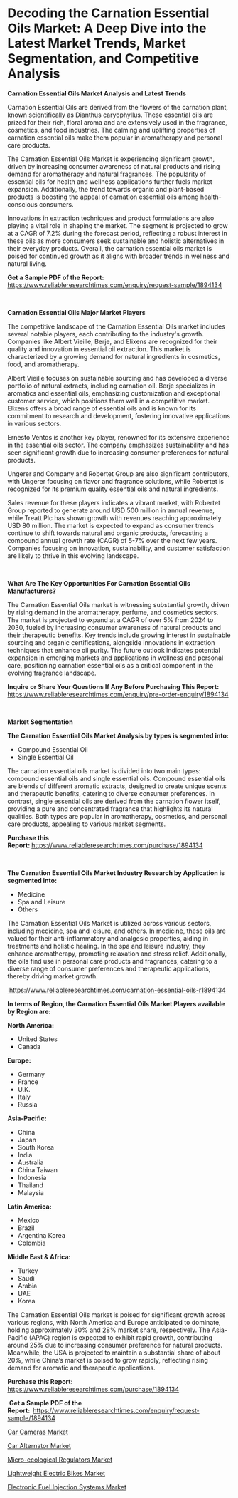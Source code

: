 <p><h1>Decoding the Carnation Essential Oils Market: A Deep Dive into the Latest Market Trends, Market Segmentation, and Competitive Analysis</h1></p><p><strong>Carnation Essential Oils Market Analysis and Latest Trends</strong></p>
<p><p>Carnation Essential Oils are derived from the flowers of the carnation plant, known scientifically as Dianthus caryophyllus. These essential oils are prized for their rich, floral aroma and are extensively used in the fragrance, cosmetics, and food industries. The calming and uplifting properties of carnation essential oils make them popular in aromatherapy and personal care products.</p><p>The Carnation Essential Oils Market is experiencing significant growth, driven by increasing consumer awareness of natural products and rising demand for aromatherapy and natural fragrances. The popularity of essential oils for health and wellness applications further fuels market expansion. Additionally, the trend towards organic and plant-based products is boosting the appeal of carnation essential oils among health-conscious consumers.</p><p>Innovations in extraction techniques and product formulations are also playing a vital role in shaping the market. The segment is projected to grow at a CAGR of 7.2% during the forecast period, reflecting a robust interest in these oils as more consumers seek sustainable and holistic alternatives in their everyday products. Overall, the carnation essential oils market is poised for continued growth as it aligns with broader trends in wellness and natural living.</p></p>
<p><strong>Get a Sample PDF of the Report:&nbsp;</strong> <a href="https://www.reliableresearchtimes.com/enquiry/request-sample/1894134?utm_campaign=2035&utm_medium=2&utm_source=Github&utm_content=ia&utm_term=04022025&utm_id=carnation-essential-oils">https://www.reliableresearchtimes.com/enquiry/request-sample/1894134</a></p>
<p>&nbsp;</p>
<p><strong>Carnation Essential Oils Major Market Players</strong></p>
<p><p>The competitive landscape of the Carnation Essential Oils market includes several notable players, each contributing to the industry's growth. Companies like Albert Vieille, Berje, and Elixens are recognized for their quality and innovation in essential oil extraction. This market is characterized by a growing demand for natural ingredients in cosmetics, food, and aromatherapy. </p><p>Albert Vieille focuses on sustainable sourcing and has developed a diverse portfolio of natural extracts, including carnation oil. Berje specializes in aromatics and essential oils, emphasizing customization and exceptional customer service, which positions them well in a competitive market. Elixens offers a broad range of essential oils and is known for its commitment to research and development, fostering innovative applications in various sectors.</p><p>Ernesto Ventos is another key player, renowned for its extensive experience in the essential oils sector. The company emphasizes sustainability and has seen significant growth due to increasing consumer preferences for natural products. </p><p>Ungerer and Company and Robertet Group are also significant contributors, with Ungerer focusing on flavor and fragrance solutions, while Robertet is recognized for its premium quality essential oils and natural ingredients. </p><p>Sales revenue for these players indicates a vibrant market, with Robertet Group reported to generate around USD 500 million in annual revenue, while Treatt Plc has shown growth with revenues reaching approximately USD 80 million. The market is expected to expand as consumer trends continue to shift towards natural and organic products, forecasting a compound annual growth rate (CAGR) of 5-7% over the next few years. Companies focusing on innovation, sustainability, and customer satisfaction are likely to thrive in this evolving landscape.</p></p>
<p>&nbsp;</p>
<p><strong>What Are The Key Opportunities For Carnation Essential Oils Manufacturers?</strong></p>
<p><p>The Carnation Essential Oils market is witnessing substantial growth, driven by rising demand in the aromatherapy, perfume, and cosmetics sectors. The market is projected to expand at a CAGR of over 5% from 2024 to 2030, fueled by increasing consumer awareness of natural products and their therapeutic benefits. Key trends include growing interest in sustainable sourcing and organic certifications, alongside innovations in extraction techniques that enhance oil purity. The future outlook indicates potential expansion in emerging markets and applications in wellness and personal care, positioning carnation essential oils as a critical component in the evolving fragrance landscape.</p></p>
<p><strong>Inquire or Share Your Questions If Any Before Purchasing This Report:</strong> <a href="https://www.reliableresearchtimes.com/enquiry/pre-order-enquiry/1894134?utm_campaign=2035&utm_medium=2&utm_source=Github&utm_content=ia&utm_term=04022025&utm_id=carnation-essential-oils">https://www.reliableresearchtimes.com/enquiry/pre-order-enquiry/1894134</a></p>
<p>&nbsp;</p>
<p><strong>Market Segmentation</strong></p>
<p><strong>The Carnation Essential Oils Market Analysis by types is segmented into:</strong></p>
<p><ul><li>Compound Essential Oil</li><li>Single Essential Oil</li></ul></p>
<p><p>The carnation essential oils market is divided into two main types: compound essential oils and single essential oils. Compound essential oils are blends of different aromatic extracts, designed to create unique scents and therapeutic benefits, catering to diverse consumer preferences. In contrast, single essential oils are derived from the carnation flower itself, providing a pure and concentrated fragrance that highlights its natural qualities. Both types are popular in aromatherapy, cosmetics, and personal care products, appealing to various market segments.</p></p>
<p><strong>Purchase this Report:&nbsp;</strong><a href="https://www.reliableresearchtimes.com/purchase/1894134?utm_campaign=2035&utm_medium=2&utm_source=Github&utm_content=ia&utm_term=04022025&utm_id=carnation-essential-oils">https://www.reliableresearchtimes.com/purchase/1894134</a></p>
<p>&nbsp;</p>
<p><strong>The Carnation Essential Oils Market Industry Research by Application is segmented into:</strong></p>
<p><ul><li>Medicine</li><li>Spa and Leisure</li><li>Others</li></ul></p>
<p><p>The Carnation Essential Oils Market is utilized across various sectors, including medicine, spa and leisure, and others. In medicine, these oils are valued for their anti-inflammatory and analgesic properties, aiding in treatments and holistic healing. In the spa and leisure industry, they enhance aromatherapy, promoting relaxation and stress relief. Additionally, the oils find use in personal care products and fragrances, catering to a diverse range of consumer preferences and therapeutic applications, thereby driving market growth.</p></p>
<p><a href="https://www.reliableresearchtimes.com/carnation-essential-oils-r1894134?utm_campaign=2035&utm_medium=2&utm_source=Github&utm_content=ia&utm_term=04022025&utm_id=carnation-essential-oils">&nbsp;https://www.reliableresearchtimes.com/carnation-essential-oils-r1894134</a></p>
<p><strong>In terms of Region, the Carnation Essential Oils Market Players available by Region are:</strong></p>
<p>
    <p> <strong> North America: </strong>
        <ul>
            <li>United States</li>
            <li>Canada</li>
        </ul>
        </p> 
    <p> <strong> Europe: </strong>
        <ul>
            <li>Germany</li>
            <li>France</li>
            <li>U.K.</li>
            <li>Italy</li>
            <li>Russia</li>
        </ul>
        </p> 
    <p> <strong> Asia-Pacific: </strong>
        <ul>
            <li>China</li>
            <li>Japan</li>
            <li>South Korea</li>
            <li>India</li>
            <li>Australia</li>
            <li>China Taiwan</li>
            <li>Indonesia</li>
            <li>Thailand</li>
            <li>Malaysia</li>
        </ul>
        </p> 
    <p> <strong> Latin America: </strong>
        <ul>
            <li>Mexico</li>
            <li>Brazil</li>
            <li>Argentina Korea</li>
            <li>Colombia</li>
        </ul>
        </p> 
    <p> <strong> Middle East & Africa: </strong>
        <ul>
            <li>Turkey</li>
            <li>Saudi</li>
            <li>Arabia</li>
            <li>UAE</li>
            <li>Korea</li>
        </ul>
    </p>
    </p>
<p><p>The Carnation Essential Oils market is poised for significant growth across various regions, with North America and Europe anticipated to dominate, holding approximately 30% and 28% market share, respectively. The Asia-Pacific (APAC) region is expected to exhibit rapid growth, contributing around 25% due to increasing consumer preference for natural products. Meanwhile, the USA is projected to maintain a substantial share of about 20%, while China’s market is poised to grow rapidly, reflecting rising demand for aromatic and therapeutic applications.</p></p>
<p><strong>Purchase this Report: </strong><a href="https://www.reliableresearchtimes.com/purchase/1894134?utm_campaign=2035&utm_medium=2&utm_source=Github&utm_content=ia&utm_term=04022025&utm_id=carnation-essential-oils">https://www.reliableresearchtimes.com/purchase/1894134</a></p>
<p>&nbsp;<strong>Get a Sample PDF of the Report:&nbsp;&nbsp;</strong><a href="https://www.reliableresearchtimes.com/enquiry/request-sample/1894134?utm_campaign=2035&utm_medium=2&utm_source=Github&utm_content=ia&utm_term=04022025&utm_id=carnation-essential-oils">https://www.reliableresearchtimes.com/enquiry/request-sample/1894134</a></p>
<p><strong></strong></p>
<p><p><a href="https://www.linkedin.com/pulse/car-cameras-market-analysis-from-2025-2032-size-growing-f5jye?utm_campaign=2035&utm_medium=2&utm_source=Github&utm_content=ia&utm_term=04022025&utm_id=carnation-essential-oils">Car Cameras Market</a></p><p><a href="https://www.linkedin.com/pulse/growth-projections-car-alternator-market-expected-cagr-xf8je?utm_campaign=2035&utm_medium=2&utm_source=Github&utm_content=ia&utm_term=04022025&utm_id=carnation-essential-oils">Car Alternator Market</a></p><p><a href="https://github.com/GenaGaines34/Market-Research-Report-List-1/blob/main/micro-ecological-regulators-market.md?utm_campaign=2035&utm_medium=2&utm_source=Github&utm_content=ia&utm_term=04022025&utm_id=carnation-essential-oils">Micro-ecological Regulators Market</a></p><p><a href="https://www.linkedin.com/pulse/lightweight-electric-bikes-market-2025-2032-analyzing-size-valuc?utm_campaign=2035&utm_medium=2&utm_source=Github&utm_content=ia&utm_term=04022025&utm_id=carnation-essential-oils">Lightweight Electric Bikes Market</a></p><p><a href="https://www.linkedin.com/pulse/foreign-opportunities-market-dynamics-electronic-fuel-nk3de?utm_campaign=2035&utm_medium=2&utm_source=Github&utm_content=ia&utm_term=04022025&utm_id=carnation-essential-oils">Electronic Fuel Injection Systems Market</a></p></p>